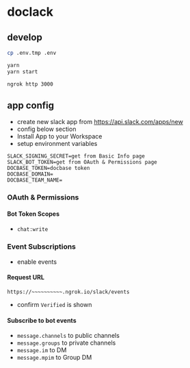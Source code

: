 # doclack

## develop

```bash
cp .env.tmp .env

yarn
yarn start

ngrok http 3000
```

## app config

- create new slack app from https://api.slack.com/apps/new
- config below section
- Install App to your Workspace
- setup environment variables

```
SLACK_SIGNING_SECRET=get from Basic Info page
SLACK_BOT_TOKEN=get from OAuth & Permissions page
DOCBASE_TOKEN=docbase token
DOCBASE_DOMAIN=
DOCBASE_TEAM_NAME=
```

### OAuth & Permissions

#### Bot Token Scopes

- `chat:write`

### Event Subscriptions

- enable events

#### Request URL

`https://~~~~~~~~~~.ngrok.io/slack/events`

- confirm `Verified` is shown

#### Subscribe to bot events

- `message.channels` to public channels
- `message.groups` to private channels
- `message.im` to DM
- `message.mpim` to Group DM
